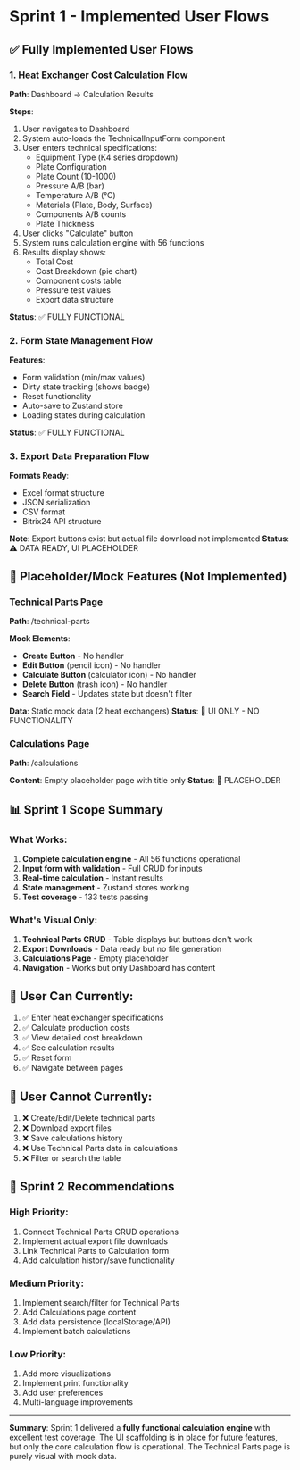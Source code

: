 # Sprint 1 - Implemented User Flows

## ✅ Fully Implemented User Flows

### 1. Heat Exchanger Cost Calculation Flow

**Path**: Dashboard → Calculation Results

**Steps**:

1. User navigates to Dashboard
2. System auto-loads the TechnicalInputForm component
3. User enters technical specifications:
   - Equipment Type (К4 series dropdown)
   - Plate Configuration
   - Plate Count (10-1000)
   - Pressure A/B (bar)
   - Temperature A/B (°C)
   - Materials (Plate, Body, Surface)
   - Components A/B counts
   - Plate Thickness
4. User clicks "Calculate" button
5. System runs calculation engine with 56 functions
6. Results display shows:
   - Total Cost
   - Cost Breakdown (pie chart)
   - Component costs table
   - Pressure test values
   - Export data structure

**Status**: ✅ FULLY FUNCTIONAL

### 2. Form State Management Flow

**Features**:

- Form validation (min/max values)
- Dirty state tracking (shows badge)
- Reset functionality
- Auto-save to Zustand store
- Loading states during calculation

**Status**: ✅ FULLY FUNCTIONAL

### 3. Export Data Preparation Flow

**Formats Ready**:

- Excel format structure
- JSON serialization
- CSV format
- Bitrix24 API structure

**Note**: Export buttons exist but actual file download not implemented
**Status**: ⚠️ DATA READY, UI PLACEHOLDER

## 🚫 Placeholder/Mock Features (Not Implemented)

### Technical Parts Page

**Path**: /technical-parts

**Mock Elements**:

- **Create Button** - No handler
- **Edit Button** (pencil icon) - No handler
- **Calculate Button** (calculator icon) - No handler
- **Delete Button** (trash icon) - No handler
- **Search Field** - Updates state but doesn't filter

**Data**: Static mock data (2 heat exchangers)
**Status**: 🔴 UI ONLY - NO FUNCTIONALITY

### Calculations Page

**Path**: /calculations

**Content**: Empty placeholder page with title only
**Status**: 🔴 PLACEHOLDER

## 📊 Sprint 1 Scope Summary

### What Works:

1. **Complete calculation engine** - All 56 functions operational
2. **Input form with validation** - Full CRUD for inputs
3. **Real-time calculation** - Instant results
4. **State management** - Zustand stores working
5. **Test coverage** - 133 tests passing

### What's Visual Only:

1. **Technical Parts CRUD** - Table displays but buttons don't work
2. **Export Downloads** - Data ready but no file generation
3. **Calculations Page** - Empty placeholder
4. **Navigation** - Works but only Dashboard has content

## 🎯 User Can Currently:

1. ✅ Enter heat exchanger specifications
2. ✅ Calculate production costs
3. ✅ View detailed cost breakdown
4. ✅ See calculation results
5. ✅ Reset form
6. ✅ Navigate between pages

## 🚫 User Cannot Currently:

1. ❌ Create/Edit/Delete technical parts
2. ❌ Download export files
3. ❌ Save calculations history
4. ❌ Use Technical Parts data in calculations
5. ❌ Filter or search the table

## 📝 Sprint 2 Recommendations

### High Priority:

1. Connect Technical Parts CRUD operations
2. Implement actual export file downloads
3. Link Technical Parts to Calculation form
4. Add calculation history/save functionality

### Medium Priority:

1. Implement search/filter for Technical Parts
2. Add Calculations page content
3. Add data persistence (localStorage/API)
4. Implement batch calculations

### Low Priority:

1. Add more visualizations
2. Implement print functionality
3. Add user preferences
4. Multi-language improvements

---

**Summary**: Sprint 1 delivered a **fully functional calculation engine** with excellent test coverage. The UI scaffolding is in place for future features, but only the core calculation flow is operational. The Technical Parts page is purely visual with mock data.
